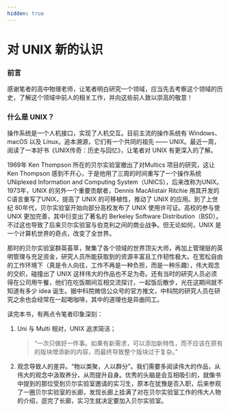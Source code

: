 ```yaml
---
hidden: true
---
```


# 对 UNIX 新的认识

### 前言

感谢笔者的高中物理老师，让笔者明白研究一个领域，应当先去考察这个领域的历史，了解这个领域中前人的相关工作，并向这些前人致以崇高的敬意！

### 什么是 UNIX？

操作系统是一个人机接口，实现了人机交互。目前主流的操作系统有 Windows、macOS 以及 Linux。追本溯源，它们有一个共同的祖先 —— UNIX。最近一周，阅读了一本好书《UNIX传奇：历史与回忆》，让笔者对 UNIX 有更深入的了解。&#x20;

1969年 Ken Thompson 所在的贝尔实验室撤出了对Multics 项目的研究，这让 Ken Thompson 感到不开心，于是他用了三周的时间重写了一个操作系统 UNiplexed Information and Computing System（UNICS），后来改称为UNIX。1973年，UNIX 的另外一个重要贡献者，Dennis MacAlistair Ritchie 用其开发的C语言重写了UNIX，提高了 UNIX 的可移植性，推动了 UNIX 的应用。到了上世纪 80年代，贝尔实验室开始向部分高校发布了 UNIX 使用许可证。高校的参与使 UNIX 更加完善，其中衍变出了著名的 Berkeley Software Distribution（BSD）。不过这也导致了后来贝尔实验室与伯克利之间的商业战争。但无论如何，UNIX 是一个计算机世界的奇点，改变了全世界。

那时的贝尔实验室群英荟萃，聚集了各个领域的世界顶尖大师，再加上管理层的英明管理与充足资金，研究人员所能获取到的资源丰富且工作韧性极大。在宽松自由的工作环境下（真是令人向往，工作不再是一种负担，而是一种乐趣），伟大观念的交织，碰撞出了 UNIX 这样伟大的作品也不足为奇。还有当时的研究人员必须得在公司用午餐，他们在吃饭期间互相交流探讨，一起饭后散步，光在这期间就不知道有多少 idea 诞生。据中科院微信公众号的官方推文，中科院的研究人员在研究之余也会经常在一起喝咖啡，其中的道理也是异曲同工。

读完本书，有两点令笔者印象深刻：

1.  Uni 与 Multi 相对，UNIX 追求简洁；

    > “一次只做好一件事。如果有新需求，可以添加新特性，而不应该在原有的版块增添新的内容，而最终导致整个版块过于复杂。”&#x20;
2. 观念导致人的差异。“物以类聚，人以群分”。我们需要多阅读伟大的作品，从伟大的观念中汲取养分，从而提升自身。优秀的头脑是会互相吸引的，就像书中提到的那位受到贝尔实验室邀请的实习生，原本在犹豫是否入职，后来参观了一圈贝尔实验室的长廊，发现长廊上挂满了对在贝尔实验室工作的伟大人物的介绍，逛完了长廊，实习生就决定要加入贝尔实验室。

